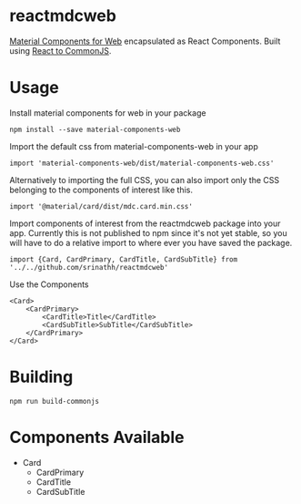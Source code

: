 reactmdcweb
===========
[Material Components for Web](https://github.com/material-components/material-components-web)
encapsulated as React Components. Built using [React to CommonJS](https://github.com/goncalvesjoao/react-to-commonJS).

Usage
=====

Install material components for web in your package
```
npm install --save material-components-web
```

Import the default css from material-components-web in your app
```
import 'material-components-web/dist/material-components-web.css'
```

Alternatively to importing the full CSS, you can also import 
only the CSS belonging to the components of interest like this.
```
import '@material/card/dist/mdc.card.min.css'
```

Import components of interest from the reactmdcweb package into 
your app. Currently this is not published to npm since it's not 
yet stable, so you will have to do a relative import to where
ever you have saved the package.
```
import {Card, CardPrimary, CardTitle, CardSubTitle} from '../../github.com/srinathh/reactmdcweb' 
```

Use the Components
```
<Card>
    <CardPrimary>
        <CardTitle>Title</CardTitle>
        <CardSubTitle>SubTitle</CardSubTitle>
    </CardPrimary>
</Card>
```

Building
========
```
npm run build-commonjs
```

Components Available
====================
- Card
  - CardPrimary
  - CardTitle
  - CardSubTitle
